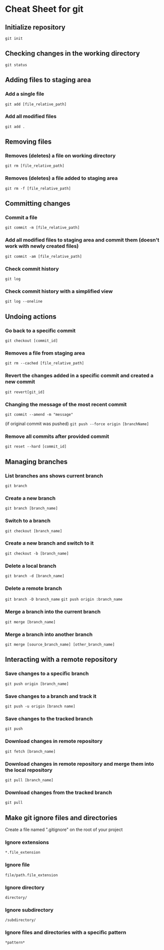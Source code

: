 # Cheat Sheet for git

## Initialize repository

`git init`

## Checking changes in the working directory

`git status`

## Adding files to staging area

### Add a single file

`git add [file_relative_path]`

### Add all modified files

`git add .`

## Removing files

### Removes (deletes) a file on working directory

`git rm [file_relative_path]`

### Removes (deletes) a file added to staging area

`git rm -f [file_relative_path]`

## Committing changes

### Commit a file

`git commit -m [file_relative_path]`

### Add all modified files to staging area and commit them (doesn't work with newly created files)

`git commit -am [file_relative_path]`

### Check commit history

`git log`

### Check commit history with a simplified view

`git log --oneline`

## Undoing actions

### Go back to a specific commit

`git checkout [commit_id]`

### Removes a file from staging area

`git rm --cached [file_relative_path]`

### Revert the changes added in a specific commit and created a new commit

`git revert[git_id]`

### Changing the message of the most recent commit

`git commit --amend -m "message"`

(if original commit was pushed)
`git push --force origin [branchName]`

### Remove all commits after provided commit

`git reset --hard [commit_id]`

## Managing branches

### List branches ans shows current branch

`git branch`

### Create a new branch

`git branch [branch_name]`

### Switch to a branch

`git checkout [branch_name]`

### Create a new branch and switch to it

`git checkout -b [branch_name]`

### Delete a local branch

`git branch -d [branch_name]`

### Delete a remote branch

`git branch -D branch_name`
`git push origin :branch_name`

### Merge a branch into the current branch

`git merge [branch_name]`

### Merge a branch into another branch

`git merge [source_branch_name] [other_branch_name]`

## Interacting with a remote repository

### Save changes to a specific branch

`git push origin [branch_name]`

### Save changes to a branch and track it

`git push -u origin [branch name]`

### Save changes to the tracked branch

`git push`

### Download changes in remote repository

`git fetch [branch_name]`

### Download changes in remote repository and merge them into the local repository

`git pull [branch_name]`

### Download changes from the tracked branch

`git pull`

## Make git ignore files and directories

Create a file named ".gitignore" on the root of your project

### Ignore extensions

`*.file_extension`

### Ignore file

`file/path.file_extension`

### Ignore directory

`directory/`

### Ignore subdirectory

`/subdirectory/`

### Ignore files and directories with a specific pattern

`*pattern*`
